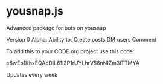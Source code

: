 # yousnap.js
Advanced package for bots on yousnap

Version 0 Alpha:
Ability to:
Create posts
DM users
Comment

To add this to your CODE.org project use this code:

e6wEo1KhxEQAcDIL61l3P1rUYLhrV56nNIZm3iTTMYA

Updates every week

